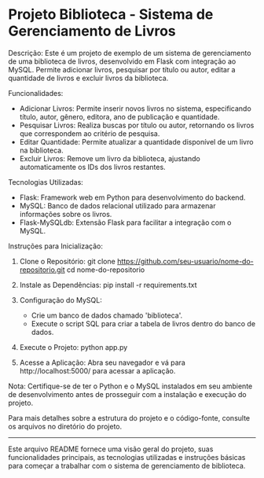 <h1> Projeto Biblioteca - Sistema de Gerenciamento de Livros </h1>

Descrição:
Este é um projeto de exemplo de um sistema de gerenciamento de uma biblioteca de livros, desenvolvido em Flask com integração ao MySQL. Permite adicionar livros, pesquisar por título ou autor, editar a quantidade de livros e excluir livros da biblioteca.

Funcionalidades:
- Adicionar Livros: Permite inserir novos livros no sistema, especificando título, autor, gênero, editora, ano de publicação e quantidade.
- Pesquisar Livros: Realiza buscas por título ou autor, retornando os livros que correspondem ao critério de pesquisa.
- Editar Quantidade: Permite atualizar a quantidade disponível de um livro na biblioteca.
- Excluir Livros: Remove um livro da biblioteca, ajustando automaticamente os IDs dos livros restantes.

Tecnologias Utilizadas:
- Flask: Framework web em Python para desenvolvimento do backend.
- MySQL: Banco de dados relacional utilizado para armazenar informações sobre os livros.
- Flask-MySQLdb: Extensão Flask para facilitar a integração com o MySQL.

Instruções para Inicialização:
1. Clone o Repositório:
   git clone https://github.com/seu-usuario/nome-do-repositorio.git
   cd nome-do-repositorio
   
2. Instale as Dependências:
   pip install -r requirements.txt
   
3. Configuração do MySQL:
   - Crie um banco de dados chamado 'biblioteca'.
   - Execute o script SQL para criar a tabela de livros dentro do banco de dados.
   
4. Execute o Projeto:
   python app.py
   
5. Acesse a Aplicação:
   Abra seu navegador e vá para http://localhost:5000/ para acessar a aplicação.

Nota: Certifique-se de ter o Python e o MySQL instalados em seu ambiente de desenvolvimento antes de prosseguir com a instalação e execução do projeto.

Para mais detalhes sobre a estrutura do projeto e o código-fonte, consulte os arquivos no diretório do projeto.

---
Este arquivo README fornece uma visão geral do projeto, suas funcionalidades principais, as tecnologias utilizadas e instruções básicas para começar a trabalhar com o sistema de gerenciamento de biblioteca.

